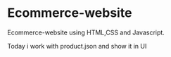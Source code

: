 # Ecommerce-website
Ecommerce-website using HTML,CSS and Javascript.

Today i work with product.json and show it in UI
